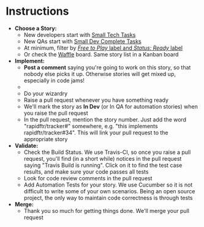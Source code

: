 # Instructions

* **Choose a Story:**
  * New developers start with [Small Tech Tasks](https://github.com/rapidftr/tracker/issues?labels=Estimate%3A+Small%2CStatus%3A+2.+Ready%2CType%3A+Tech+Task&milestone=6&page=1&state=open)
  * New QAs start with [Small Dev Complete Tasks](https://github.com/rapidftr/tracker/issues?labels=Estimate%3A+Small%2CType%3A+Tech+Task%2CStatus%3A+4.+Dev+Complete&milestone=6&page=1&state=open)
  * At minimum, filter by [*Free to Play* label and *Status: Ready* label](https://github.com/rapidftr/tracker/issues?labels=Status%3A+4.+Dev+Complete&milestone=6&page=1&state=open)
  * Or check the [Waffle](https://waffle.io/rapidftr/tracker) board. Same story list in a Kanban board
* **Implement:**
  * **Post a comment** saying you're going to work on this story, so that nobody else picks it up. Otherwise stories will get mixed up, especially in code jams!
  *
  * Do your wizardry
  * Raise a pull request whenever you have something ready
  * We'll mark the story as **In Dev** (or In QA for automation stories) when you raise the pull request
  * In the pull request, mention the story number. Just add the word "rapidftr/tracker#<story-no>" somewhere, e.g. "this implements rapidftr/tracker#34". This will link your pull request to the appropriate story
* **Validate:**
  * Check the Build Status. We use Travis-CI, so once you raise a pull request, you'll find (in a short while) notices in the pull request saying "Travis Build is running". Click on it to find the test case results, and make sure your code passes all tests
  * Look for code review comments in the pull request
  * Add Automation Tests for your story. We use Cucumber so it is not difficult to write some of your own scenarios. Being an open source project, the only way to maintain code correctness is through tests
* **Merge:**
  * Thank you so much for getting things done. We'll merge your pull request
